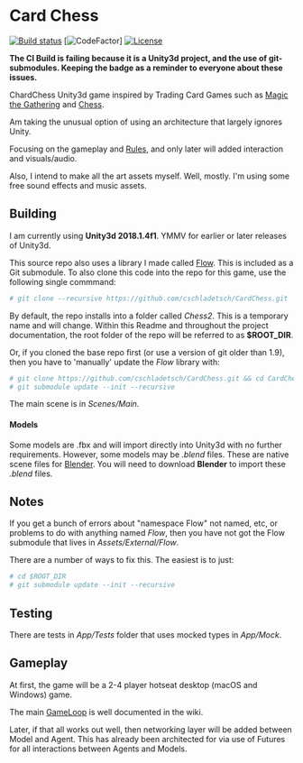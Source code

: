 # Card Chess
[![Build status](https://ci.appveyor.com/api/projects/status/github/cschladetsch/cardchess?svg=true)](https://ci.appveyor.com/project/cschladetsch/cardchess)
[![CodeFactor](https://www.codefactor.io/repository/github/cschladetsch/cardchess/badge)]
[![License](https://img.shields.io/github/license/cschladetsch/cardchess.svg?label=License&maxAge=86400)](./LICENSE)

**The CI Build is failing because it is a Unity3d project, and the use of git-submodules. Keeping the badge as a reminder to everyone about these issues.**

ChardChess Unity3d game inspired by Trading Card Games such as [Magic the Gathering](https://magic.wizards.com/en) and [Chess](https://lichess.org/).

Am taking the unusual option of using an architecture that largely ignores Unity.

Focusing on the gameplay and [Rules](https://github.com/cschladetsch/CardChess/wiki), and only later will added interaction and visuals/audio.

Also, I intend to make all the art assets myself. Well, mostly. I'm using some free sound effects and music assets.

## Building

I am currently using **Unity3d 2018.1.4f1**. YMMV for earlier or later releases of Unity3d.

This source repo also uses a library I made called [Flow](https://github.com/cschladetsch/Flow). This is included as a Git submodule. To also clone this code into the repo for this game, use the following single commmand:

```bash
# git clone --recursive https://github.com/cschladetsch/CardChess.git
```

By default, the repo installs into a folder called _Chess2_. This is a temporary name and will change. Within this Readme and throughout the project documentation, the root folder of the repo will be referred to as **$ROOT_DIR**.

Or, if you cloned the base repo first (or use a version of git older than 1.9), then you have to 'manually' update the _Flow_ library with:

```bash
# git clone https://github.com/cschladetsch/CardChess.git && cd CardChess
# git submodule update --init --recursive
```

The main scene is in _Scenes/Main_.

#### Models

Some models are .fbx and will import directly into Unity3d with no further requirements. However, some models may be _.blend_ files. These are native scene files for [Blender](https://www.blender.org/download/). You will need to download **Blender** to import these _.blend_ files.

## Notes

If you get a bunch of errors about "namespace Flow" not named, etc, or problems to do with anything named _Flow_, then you have not got the Flow submodule that lives in _Assets/External/Flow_.

There are a number of ways to fix this. The easiest is to just:

```bash
# cd $ROOT_DIR
# git submodule update --init --recursive
```

## Testing

There are tests in _App/Tests_ folder that uses mocked types in _App/Mock_.

## Gameplay

At first, the game will be a 2-4 player hotseat desktop (macOS and Windows) game.

The main [GameLoop](https://github.com/cschladetsch/CardCHess/wiki/gameloop) is well documented in the wiki.

Later, if that all works out well, then networking layer will be added between Model and Agent. This has already been architected for via use of Futures for all interactions between Agents and Models.
